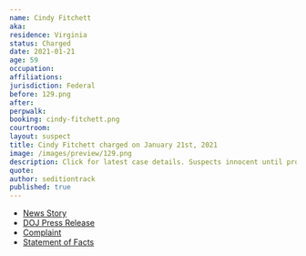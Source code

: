```yaml
---
name: Cindy Fitchett
aka:
residence: Virginia
status: Charged
date: 2021-01-21
age: 59
occupation:
affiliations:
jurisdiction: Federal
before: 129.png
after:
perpwalk:
booking: cindy-fitchett.png
courtroom:
layout: suspect
title: Cindy Fitchett charged on January 21st, 2021
image: /images/preview/129.png
description: Click for latest case details. Suspects innocent until proven guilty.
quote:
author: seditiontrack
published: true
---
```


- [News Story](https://www.wtvr.com/news/local-news/cindy-fitchett-mathews-virginia-woman-arraigned-on-capitol-riot-charges-pleads-not-guilty)
- [DOJ Press Release](https://www.justice.gov/opa/pr/thirteen-charged-federal-court-following-riot-united-states-capitol)
- [Complaint](https://www.justice.gov/opa/press-release/file/1351716/download)
- [Statement of Facts](https://www.justice.gov/opa/press-release/file/1351721/download)
